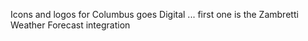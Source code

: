 Icons and logos for Columbus goes Digital ... first one is the Zambretti Weather Forecast integration
